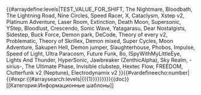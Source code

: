 {{#arraydefine:levels|TEST_VALUE_FOR_SHIFT,
The Nightmare,
Bloodbath,
The Lightning Road,
Nine Circles,
Speed Racer,
X,
Cataclysm,
Xstep v2,
Platinum Adventure,
Laser Room,
Extinction,
Death Moon,
Supersonic,
YStep,
Bloodlust,
Crescendo,
Sonic Wave,
Yatagarasu,
Dear Nostalgists,
Sidestep,
Buck Force,
Demon park,
DeCode,
Theory of every v2,
Problematic,
Theory of Skrillex,
Demon mixed,
Super Cycles,
Moon Adventure,
Sakupen Hell,
Demon jumper,
Slaughterhouse,
Phobos,
Impulse,
Speed of Light,
Ultra Paracosm,
Future Funk,
8o,
ISpyWithMyLittleEye,
Lights And Thunder,
HyperSonic,
Jawbreaker (ZenthicAlpha),
Sky Realm,
-sirius-,
The Ultimate Phase,
Invisible clubstep,
Hextec Flow,
FREEDOM,
Clutterfunk v2 (Neptune),
Electrodynamix v2
}}{{#vardefineecho:number|{{#expr:{{#arraysearch:levels|{{{1}}}}}}}}}<noinclude>{{doc}}[[Категория:Информационные шаблоны]]</noinclude>